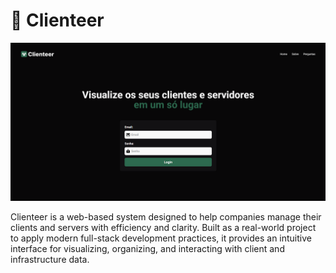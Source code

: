 # 👤 Clienteer

![Wallpaper](/public/wallpaper.png)

Clienteer is a web-based system designed to help companies manage their clients and servers with efficiency and clarity. Built as a real-world project to apply modern full-stack development practices, it provides an intuitive interface for visualizing, organizing, and interacting with client and infrastructure data.